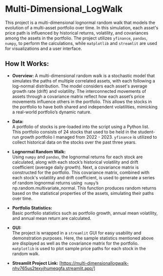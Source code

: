 # Multi-Dimensional_LogWalk
This project is a multi-dimensional lognormal random walk that models the evolution of a multi-asset portfolio over time. In this simulation, each asset's price path is influenced by historical returns, volatility, and covariances among the assets in the portfolio. The project utilizes `yfinance`, `pandas`, `numpy`, to perform the calculations, while `matplotlib` and `streamlit` are used for visualizations and a user interface.

## How It Works:
- **Overview:**
  A multi-dimensional random walk is a stochastic model that simulates the paths of multiple correlated assets, with each following a log-normal distribution. The model considers each asset's average growth rate (drift) and volatility. The interconnected movements of assets through a covariance matrix reflect how each asset’s price movements influence others in the portfolio. This allows the stocks in the portfolio to have both shared and independent volatilities, mimicking a real-world portfolio’s dynamic nature.


- **Data:**  
  A portfolio of stocks is pre-loaded into the script using a Python list. This portfolio consists of 24 stocks that used to be held in the student-run growth portfolio I managed from 2022 - 2023. `yfinance` is utilized to collect historical data on the stocks over the past three years.

- **Lognormal Random Walk:**  
Using `numpy` and `pandas`, the lognormal returns for each stock are calculated, along with each stock’s historical volatility and drift coefficient (average daily growth). Next, a covariance matrix is constructed for the portfolio. This covariance matrix, combined with each stock's volatility and drift coefficient, is used to generate a series of random lognormal returns using` numpy`’s np.random.multivariate_normal. This function produces random returns based on the statistical properties of the assets, simulating their paths over time.

- **Portfolio Statistics:**  
  Basic portfolio statistics such as portfolio growth, annual mean volatility, and annual mean return are calculated.

- **GUI:**  
  The project is wrapped in a `streamlit` GUI for easy usability and demonstration purposes. Here, the sample statistics mentioned above are displayed as well as the covariance matrix for the portfolio. `matplotlib` is used to plot sample price paths for each stock in the random walk.

- **Streamlit Project Link:**
  [https://multi-dimensionallogwalk-nhv765us2texyjhumeqgfa.streamlit.app/]
  
  
